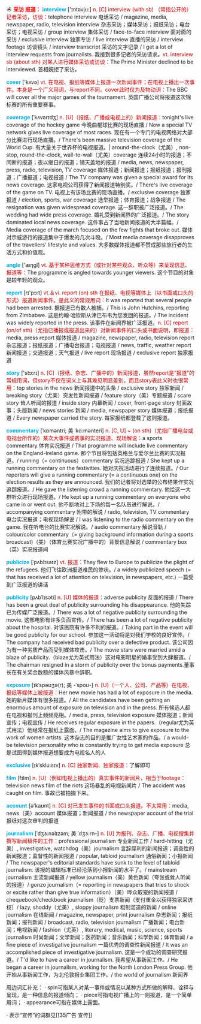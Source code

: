 ☀ <font color="red">**采访 报道：**</font>
<font color="sky blue">**interview**</font> ['ɪntəvju:] 
<font color="#c00000">n. [C] interview (with sb) （常指公开的）记者采访，访谈：</font>telephone interview 电话采访 / magazine, media, newspaper, radio, television interview 杂志采访；媒体采访；报纸采访；电台采访；电视采访 / group interview 集体采访 / face-to-face interview 面对面的采访 / exclusive interview 独家专访 / live interview 直播的采访 / interview footage 访谈镜头 / interview transcript 采访的文字记录 / I get a lot of interview requests from journalists. 我接到很多记者的采访请求。<font color="#c00000">vt. interview sb (about sth) 对某人进行媒体采访或访谈：</font>The Prime Minister declined to be interviewed. 首相婉拒了采访。

<font color="sky blue">**cover**</font> ['kʌvə] 
<font color="#c00000">vt. 在电视、报纸等媒体上报道一次新闻事件；在电视上播出一次事件。本身是一个广义用词，与report不同，cover此时仅为及物动词：</font>The BBC will cover all the major games of the tournament. 英国广播公司将报道这次锦标赛的所有重要赛事。
           
<font color="sky blue">**coverage**</font> [ˈkʌvərɪdʒ]
<font color="#c00000">n. [U]（报纸、广播或电视上的）新闻报道：</font>tonight's live coverage of the hockey game 今晚曲棍球比赛的现场直播 / Now a special TV network gives live coverage of most races. 现在有一个专门的电视网络对大部分比赛进行现场直播。/ There's been massive television coverage of the World Cup. 有大量关于世界杯的电视报道。| around-the-clock（尤美）, non-stop, round-the-clock, wall-to-wall（尤美）coverage 连续24小时的报道；不间断的报道；夜以继日的报道；铺天盖地的报道 / media, news, newspaper, press, radio, television, TV coverage 媒体报道；新闻报道；报纸报道；报刊报道；广播报道；电视报道 / The TV company was given a special award for its news coverage. 这家电视公司获得了新闻报道特别奖。/ There's live coverage of the game on TV. 电视上有该场比赛的现场直播。/ exclusive coverage 独家报道 / election, sports, war coverage 选举报道；体育报道；战争报道 / The resignation was given widespread coverage. 这一辞职被广泛报道。/ The wedding had wide press coverage. 婚礼受到新闻界的广泛报道。/ The story dominated local news coverage. 这件事占了当地新闻报道的大半篇幅。/ Media coverage of the march focused on the few fights that broke out. 媒体对示威游行的报道集中于爆发的几次斗殴。/ Most media coverage disapproves of the travellers' lifestyle and values. 大多数媒体报道都不赞成那些旅行者的生活方式和价值观。

<font color="sky blue">**angle**</font> ['æŋɡl] 
<font color="#c00000">vt. 基于某种思维方式（或针对某些观众、听众等）来呈现信息、报道等：</font>The programme is angled towards younger viewers. 这个节目的对象是较年轻的观众。

<font color="sky blue">**report**</font> [rɪ'pɔ:t] 
<font color="#c00000">vt.＆vi. report (on) sth 在报纸、电视等媒体上（以书面或口头的形式）报道新闻事件。是此义的常规用词：</font>It was reported that several people had been arrested. 据报道已有数人被捕。/ This is John Hutchins, reporting from Zimbabwe. 这是约翰·哈钦斯从津巴布韦为您发回的报道。/ The incident was widely reported in the press. 该事件在新闻界被广泛报道。<font color="#c00000">n. [C] report (on/of sth)（尤指已播报或报道出来的）对新闻事件的口头或书面说明，即报道：</font>media, press report 媒体报道 / magazine, newspaper, radio, television report 杂志报道；报纸报道；广播电台报道；电视报道 / news, traffic, weather report 新闻报道；交通报道；天气报道 / live report 现场报道 / exclusive report 独家报道

<font color="sky blue">**story**</font> ['stɔ:rɪ] 
<font color="#c00000">n. [C]（报纸、杂志、广播中的）新闻报道，虽然report是“报道”的常规用词，但story不仅在词义上与其难见明显差别，而且story表此义时也很常用：</font>top stories in the news 新闻报道中的头条 / exclusive story 独家新闻 / breaking story（尤美）突发性新闻报道 / feature story（美）专题报道 / scare story 耸人听闻的报道 / inside story 内幕新闻 / cover, front-page story 封面故事；头版新闻 / news stories 新闻 / media, newspaper story 媒体报道；报纸报道 / Every newspaper carried the story. 每家报纸都登载了这则报道。

<font color="sky blue">**commentary**</font> [ˈkɒməntri; 美 ˈkɑ:mənteri]
<font color="#c00000">n. [C, U] ~ (on sth)（尤指广播电台或电视台所作的）某次大事件或赛事的实况报道、现场解说：</font>a sports commentary 体育实况报道 / That programme will include live commentary on the England-Ireland game. 那个节目将包括英格兰与爱尔兰比赛的实况报道。/ running（= continuous）commentary 实况追踪报道 / She kept up a running commentary on the festivities. 她对庆祝活动进行了连续报道。/ Our reporters will give a running commentary (= a continuous one) on the election results as they are announced. 我们的记者将对选举的公布结果作实况追踪报道。/ He gave the listening crowd a running commentary. 他给这一大群听众进行现场报道。/ He kept up a running commentary on everyone who came in or went out. 他不断地对上下场的每一名队员进行解说。/ accompanying commentary 附带的解说 / radio, television, TV commentary 电台实况报道；电视现场解说 / I was listening to the radio commentary on the game. 我在听电台的比赛实况解说。/ audio commentary 解说音轨 / colour/color commentary（= giving background information during a sports broadcast)（美）（体育比赛实况广播中的）背景信息解说 / commentary box（英）实况报道间

<font color="sky blue">**publicize**</font> [ˈpʌblɪsaɪz]
<font color="#c00000">vt. 报道：</font>They flew to Europe to publicize the plight of the refugees. 他们飞往欧洲报道难民的惨状。/ a widely publicized speech (= that has received a lot of attention on television, in newspapers, etc.) 一篇受到广泛报道的讲话
          
<font color="sky blue">**publicity**</font> [pʌbˈlɪsəti]
<font color="#c00000">n. [U] 媒体的报道：</font>adverse publicity 反面的报道 / There has been a great deal of publicity surrounding his disappearance. 他的失踪已为传媒广泛报道。/ There was a lot of negative publicity surrounding the movie. 这部电影有许多负面宣传。/ There has been a lot of negative publicity about the hospital. 对该医院有许多不利的报道。/ Taking part in the event will be good publicity for our school. 参加这一活动将是对我们学校的良好宣传。/ The company had received bad publicity over a defective product. 该公司因为有一种劣质产品而受到媒体攻击。/ The movie stars were married amid a blaze of publicity.（blaze尤为英式用法）这对电影明星的婚事受到大肆报道。/ The chairman resigned in a storm of publicity over the bonus payments.董事长在有关奖金数额的媒体风暴中辞职。

<font color="sky blue">**exposure**</font> [ɪkˈspəʊʒə(r); 美 -ˈspoʊ-]
<font color="#c00000">n. [U]（一个人、公司、产品等）在电视、报纸等媒体上被报道：</font>Her new movie has had a lot of exposure in the media. 她的新片媒体有很多报道。/ All the candidates have been getting an enormous amount of exposure on television and in the press. 所有候选人都在电视和报刊上频频亮相。/ media, press, television exposure 媒体报道；新闻宣传；电视宣传 / He receives regular exposure in the papers.（regular尤为英式用法）他经常在报纸上露面。/ The magazine aims to give exposure to the work of women artists. 这本杂志的目的是推广女性艺术家的作品。/ a would-be television personality who is constantly trying to get media exposure 总是试图得到媒体报道想要成为电视名人的人

<font color="sky blue">**exclusive**</font> [ɪkˈsklu:sɪv]
<font color="#c00000">n. [C] 独家新闻、独家报道：</font>了解即可

<font color="sky blue">**film**</font> [fɪlm] 
<font color="#c00000">n. [U]（例如电视上播出的）真实事件的新闻片，相当于footage：</font>television news film of the riots 这场暴乱的电视新闻片 / The accident was caught on film. 事故已被拍摄下来。

<font color="sky blue">**account**</font> [ə'kaʊnt] 
<font color="#c00000">n. [C] 对已发生事件的书面或口头报道。不太常用：</font>media, news（美）account 媒体报道；新闻报道 / the newspaper account of the trial 报纸对这次审判的报道
           
<font color="sky blue">**journalism**</font> [ˈdʒɜ:nəlɪzəm; 美 ˈdʒɜ:rn-]
<font color="#c00000">n. [U] 为报刊、杂志、广播、电视搜集并撰写新闻稿件的工作：</font>professional journalism 专业新闻工作 / hard-hitting（尤美）, investigative, watchdog（美）journalism 言辞犀利的新闻报道；调查性的新闻报道；监督性的新闻报道 / popular, tabloid journalism 通俗新闻；小报新闻 / The newspaper's editorial standards have sunk to the level of tabloid journalism. 该报的编辑标准已经沦落到小报新闻的水平了。/ mainstream journalism 主流新闻报道 / yellow journalism（美）黄色新闻（夸张或耸人听闻的报道）/ gonzo journalism（= reporting in newspapers that tries to shock or excite rather than give true information）（美）哗众取宠的新闻报道 / chequebook/checkbook journalism（贬）支票新闻（支付重金以获得独家采访权）/ lazy, shoddy（尤美）, sloppy journalism 粗制滥造的新闻 / online journalism 在线新闻 / magazine, newspaper, print journalism 杂志新闻；报纸新闻；报刊新闻 / broadcast, radio, television journalism 广播新闻；电台新闻；电视新闻 / fashion（尤英）, literary, medical, music, science, sports journalism 时尚新闻；文学新闻；医药新闻；音乐新闻；科学新闻；体育新闻 / a fine piece of investigative journalism 一篇优秀的调查性新闻报道 / It was an accomplished piece of investigative journalism. 这是一个成功的调查研究报道。/ T'd like to have a career in journalism. 我希望从事新闻工作。/ He began a career in journalism, working for the North London Press Group. 他开始从事新闻工作，为北伦敦报业集团工作。/ the world of journalism 新闻界

周边词汇补充：
· spin可指某人对某一事件或情况以某种方式所做的解释、诠释与呈现，是一种信息的报道倾向；
· piece可指电视广播上的一则报道，是一个简单用词；
· appearance可指在媒体上露面。

· 表示“宣传”的词群见[[35广告 宣传]]

